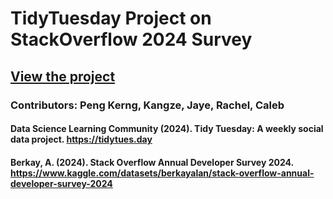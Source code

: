 # TidyTuesday Project on StackOverflow 2024 Survey
## [View the project](https://raw.githack.com/gohpk/TTStackedOverflow2024/refs/heads/main/StackOverflow%202024%20Survey%20Insights.html?token=GHSAT0AAAAAAC5WZPUJE2RFEUZGWFJ7MB3QZ4ZBLEA)
### Contributors: Peng Kerng, Kangze, Jaye, Rachel, Caleb

#### Data Science Learning Community (2024). Tidy Tuesday: A weekly social data project. https://tidytues.day
#### Berkay, A. (2024). Stack Overflow Annual Developer Survey 2024. https://www.kaggle.com/datasets/berkayalan/stack-overflow-annual-developer-survey-2024
